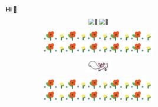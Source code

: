 ### Hi 👋

<p align=center>
<img height="150px" alt="🦑" src="https://github-readme-stats.vercel.app/api?username=ColacatCN&show_icons=true"> <img height="150px" alt="🦑" src="https://github-readme-stats.vercel.app/api/top-langs/?username=ColacatCN&layout=compact">  
</p>

<p align=center>
  <img height="30px" src="./images/flowers.gif"/><img height="30px" src="./images/flowers.gif"/>
</p>

<p align=center>
  <img height="35px" src="./images/%E7%99%BD%E7%8B%90.gif"/>
</p>

<p align=center>
  <img height="30px" src="./images/flowers.gif"/><img height="30px" src="./images/flowers.gif"/>
</p>
